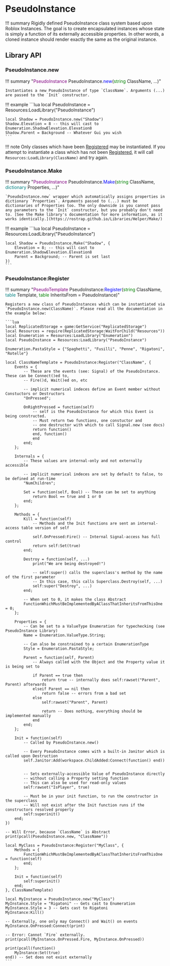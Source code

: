# PseudoInstance

!!! summary
	Rigidly defined PseudoInstance class system based upon Roblox Instances. The goal is to create encapsulated instances whose state is simply a function of its externally accessible properties. In other words, a cloned instance should render exactly the same as the original instance.

## Library API

### PseudoInstance.new

!!! summary "<span style="color:purple;">PseudoInstance</span> PseudoInstance.<span style="color:blue;">new</span>(<span style="color:green;">string</span> ClassName, ...)"

	Instantiates a new PseudoInstance of type `ClassName`. Arguments (...) are passed to the `Init` constructor.

!!! example
	```lua
	local PseudoInstance = Resources:LoadLibrary("PseudoInstance")

	local Shadow = PseudoInstance.new("Shadow")
	Shadow.Elevation = 8 -- this will cast to Enumeration.ShadowElevation.Elevation8
	Shadow.Parent = Background -- Whatever Gui you wish
	```

!!! note
	Only classes which have been [Registered](https://rostrap.github.io/Libraries/Classes/PseudoInstance/#pseudoinstanceregister) may be instantiated. If you attempt to instantiate a class which has not been [Registered](https://rostrap.github.io/Libraries/Classes/PseudoInstance/#pseudoinstanceregister), it will call `Resources:LoadLibrary(ClassName)` and try again.

### PseudoInstance.Make

!!! summary "<span style="color:purple;">PseudoInstance</span> PseudoInstance.<span style="color:blue;">Make</span>(<span style="color:green;">string</span> ClassName, <span style="color:teal;">dictionary</span> Properties, ...)"

	`PseudoInstance.new` wrapper which automatically assigns properties in dictionary `Properties`. Arguments passed to (...) must be dictionaries of Properties too. The only downside is you cannot pass any parameters to the `Init` constructor, but you probably don't need to. [See the Make library's documentation for more information, as it works identically.](https://rostrap.github.io/Libraries/Helper/Make/)

!!! example
	```lua
	local PseudoInstance = Resources:LoadLibrary("PseudoInstance")

	local Shadow = PseudoInstance.Make("Shadow", {
		Elevation = 8; -- this will cast to Enumeration.ShadowElevation.Elevation8
		Parent = Background; -- Parent is set last
	})
	```
### PseudoInstance:Register

!!! summary "<span style="color:purple;">PseudoTemplate</span> PseudoInstance:<span style="color:blue;">Register</span>(<span style="color:green;">string</span> ClassName, <span style="color:teal;">table</span> Template, <span style="color:green;">table</span> InheritsFrom = PseudoInstance)"

	Registers a new class of PseudoInstances which can be instantiated via `PseudoInstance.new(ClassName)`. Please read all the documentation in the example below:

	```lua
	local ReplicatedStorage = game:GetService("ReplicatedStorage")
	local Resources = require(ReplicatedStorage:WaitForChild("Resources"))
	local Enumeration = Resources:LoadLibrary("Enumeration")
	local PseudoInstance = Resources:LoadLibrary("PseudoInstance")

	Enumeration.PastaStyle = {"Spaghetti", "Fusilli", "Penne", "Rigatoni", "Rotelle"}

	local ClassNameTemplate = PseudoInstance:Register("ClassName", {
		Events = {
			-- These are the events (see: Signal) of the PseudoInstance. These can be Connect()ed to,
			-- Fire()d, Wait()ed on, etc

			-- implicit numerical indeces define an Event member without Constuctors or Destructors
			"OnPressed";

			OnRightPressed = function(self)
				-- self is the PseudoInstance for which this Event is being constructed.
				-- Must return two functions, one constuctor and
				-- one destructor with which to call Signal.new (see docs)
				return function()
				end, function()
				end
			end;
		};

		Internals = {
			-- These values are internal-only and not externally accessible

			-- implicit numerical indeces are set by default to false, to be defined at run-time
			"NumChildren";

			Set = function(self, Bool) -- These can be set to anything
				return Bool == true and 1 or 0
			end;
		};

		Methods = {
			Kill = function(self)
				-- Methods and the Init functions are sent an internal-access table version of self

				self.OnPressed:Fire() -- Internal Signal-access has full control
				return self:Set(true)
			end;

			Destroy = function(self, ...)
				print("We are being destroyed!")

				-- self:super() calls the superclass's method by the name of the first parameter
				-- In this case, this calls Superclass.Destroy(self, ...)
				self:super("Destroy", ...)
			end;

			-- When set to 0, it makes the class Abstract
			FunctionWhichMustBeImplementedByAClassThatInheritsFromThisOne = 0;
		};

		Properties = {
			-- Can be set to a ValueType Enumeration for typechecking (see PseudoInstance Library)
			Name = Enumeration.ValueType.String;

			-- Can also be constrained to a certain EnumerationType
			Style = Enumeration.PastaStyle;

			Parent = function(self, Parent)
				-- Always called with the Object and the Property value it is being set to

				if Parent == true then
					return true -- internally does self:rawset("Parent", Parent) afterwards
				elseif Parent == nil then
					return false -- errors from a bad set
				else
					self:rawset("Parent", Parent)

					return -- Does nothing, everything should be implemented manually
				end
			end;
		};

		Init = function(self)
			-- Called by PseudoInstance.new()

			-- Every PseudoInstance comes with a built-in Janitor which is called upon Destruction
			self.Janitor:Add(workspace.ChildAdded:Connect(function() end))


			-- Sets externally-accessible Value of PseudoInstance directly
			-- without calling a Property setting function
			-- This can also be used for read-only values
			self:rawset("IsPlayer", true)

			-- Must be in your init function, to run the constructor in the superclass
			-- Will not exist after the Init function runs if the constructors resolved properly
			self:superinit()
		end;
	})

	-- Will Error, because `ClassName` is Abstract
	print(pcall(PseudoInstance.new, "ClassName"))

	local MyClass = PseudoInstance:Register("MyClass", {
		Methods = {
			FunctionWhichMustBeImplementedByAClassThatInheritsFromThisOne = function(self)
			end;
		};

		Init = function(self)
			self:superinit()
		end;
	}, ClassNameTemplate)

	local MyInstance = PseudoInstance.new("MyClass")
	MyInstance.Style = "Rigatoni" -- Gets cast to Enumeration
	MyInstance.Style = 3 -- Gets cast to Rigatoni
	MyInstance:Kill()

	-- Externally, one only may Connect() and Wait() on events
	MyInstance.OnPressed:Connect(print)

	-- Error: Cannot `Fire` externally.
	print(pcall(MyInstance.OnPressed.Fire, MyInstance.OnPressed))

	print(pcall(function()
		MyInstance:Set(true)
	end)) -- Set does not exist externally
	```
